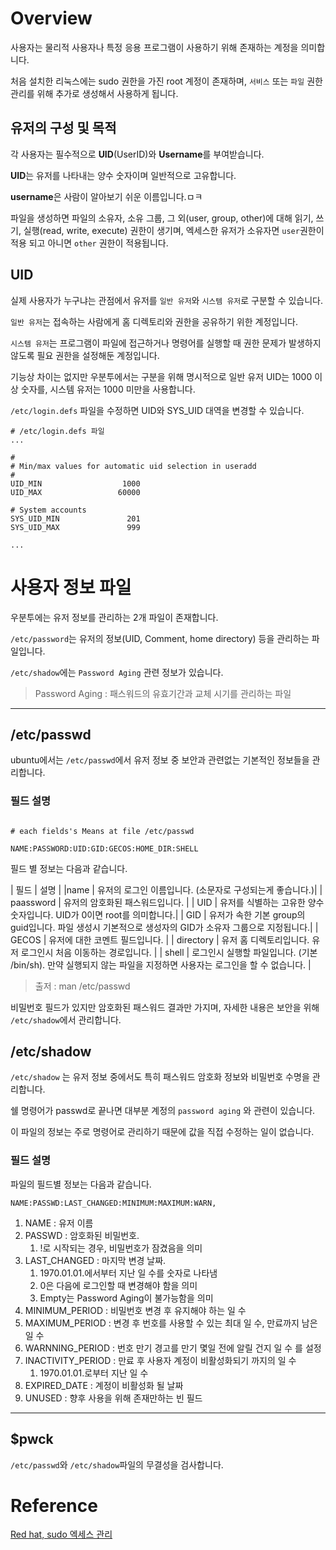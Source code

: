 
# Overview

사용자는 물리적 사용자나 특정 응용 프로그램이 사용하기 위해 존재하는 계정을 의미합니다.<br/>

처음 설치한 리눅스에는 sudo 권한을 가진 root 계정이 존재하며, `서비스` 또는 `파일` 권한 관리를 위해 추가로 생성해서 사용하게 됩니다.

## 유저의 구성 및 목적

각 사용자는 필수적으로 **UID**(UserID)와 **Username**를 부여받습니다.

**UID**는 유저를 나타내는 양수 숫자이며 일반적으로 고유합니다.

 **username**은 사람이 알아보기 쉬운 이름입니다.ㅁㅋ

 파일을 생성하면 파일의 소유자, 소유 그룹, 그 외(user, group, other)에 대해 읽기, 쓰기, 실행(read, write, execute) 권한이 생기며, 엑세스한 유저가 소유자면 `user`권한이 적용 되고 아니면 `other` 권한이 적용됩니다.

## UID

실제 사용자가 누구냐는 관점에서 유저를 `일반 유저`와 `시스템 유저`로 구분할 수 있습니다.

`일반 유저`는 접속하는 사람에게 홈 디렉토리와 권한을 공유하기 위한 계정입니다.

`시스템 유저`는 프로그램이 파일에 접근하거나 명령어를 실행할 때 권한 문제가 발생하지 않도록 필요 권한을 설정해둔 계정입니다.

기능상 차이는 없지만 우분투에서는 구분을 위해 명시적으로 일반 유저 UID는 1000 이상 숫자를, 시스템 유저는 1000 미만을 사용합니다.

`/etc/login.defs` 파일을 수정하면 UID와 SYS_UID 대역을 변경할 수 있습니다.

```console
# /etc/login.defs 파일
...

#
# Min/max values for automatic uid selection in useradd
#
UID_MIN                  1000
UID_MAX                 60000

# System accounts
SYS_UID_MIN               201
SYS_UID_MAX               999

...

```

# 사용자 정보 파일

우분투에는 유저 정보를 관리하는 2개 파일이 존재합니다.

`/etc/password`는 유저의 정보(UID, Comment, home directory) 등을 관리하는 파일입니다.

`/etc/shadow`에는 `Password Aging` 관련 정보가 있습니다.

> Password Aging : 패스워드의 유효기간과 교체 시기를 관리하는 파일

---


## /etc/passwd

ubuntu에서는 `/etc/passwd`에서 유저 정보 중 보안과 관련없는 기본적인 정보들을 관리합니다.


### 필드 설명

```console

# each fields's Means at file /etc/passwd

NAME:PASSWORD:UID:GID:GECOS:HOME_DIR:SHELL

```

 필드 별 정보는 다음과 같습니다.

| 필드 | 설명 |
|name | 유저의 로그인 이름입니다. (소문자로 구성되는게 좋습니다.)|
| paassword | 유저의 암호화된 패스워드입니다. |
| UID | 유저를 식별하는 고유한 양수 숫자입니다. UID가 0이면 root를 의미합니다.|
| GID | 유저가 속한 기본 group의 guid입니다. 파일 생성시 기본적으로 생성자의 GID가 소유자 그룹으로 지정됩니다.|
| GECOS | 유저에 대한 코멘트 필드입니다. |
| directory | 유저 홈 디렉토리입니다. 유저 로그인시 처음 이동하는 경로입니다. |
| shell | 로그인시 실행할 파일입니다. (기본 /bin/sh). 만약 실행되지 않는 파일을 지정하면 사용자는 로그인을 할 수 없습니다. |

> 출저 : man /etc/passwd

비밀번호 필드가 있지만 암호화된 패스워드 결과만 가지며, 자세한 내용은 보안을 위해 `/etc/shadow`에서 관리합니다.

## /etc/shadow

`/etc/shadow` 는 유저 정보 중에서도 특히 패스워드 암호화 정보와 비밀번호 수명을 관리합니다.

쉘 명령어가 passwd로 끝나면 대부분 계정의 `password aging` 와 관련이 있습니다.

이 파일의 정보는 주로 명령어로 관리하기 때문에 값을 직접 수정하는 일이 없습니다.

### 필드 설명

파일의 필드별 정보는 다음과 같습니다.

```console
NAME:PASSWD:LAST_CHANGED:MINIMUM:MAXIMUM:WARN, 
```

1. NAME : 유저 이름
2. PASSWD : 암호화된 비밀번호.
   1. !로 시작되는 경우, 비밀번호가 잠겼음을 의미
3. LAST_CHANGED : 마지막 변경 날짜.
   1. 1970.01.01.에서부터 지난 일 수를 숫자로 나타냄
   2. 0은 다음에 로그인할 때 변경해야 함을 의미
   3. Empty는 Password Aging이 불가능함을 의미
4. MINIMUM_PERIOD : 비밀번호 변경 후 유지해야 하는 일 수
5. MAXIMUM_PERIOD : 변경 후 번호를 사용할 수 있는 최대 일 수, 만료까지 남은 일 수
6. WARNNING_PERIOD : 번호 만기 경고를 만기 몇일 전에 알릴 건지 일 수 를 설정
7. INACTIVITY_PERIOD : 만료 후 사용자 계정이 비활성화되기 까지의 일 수
   1. 1970.01.01.로부터 지난 일 수
8. EXPIRED_DATE : 계정이 비활성화 될 날짜
9. UNUSED : 향후 사용을 위해 존재만하는 빈 필드

---


## $pwck

`/etc/passwd`와 `/etc/shadow`파일의 무결성을 검사합니다.

# Reference

[Red hat, sudo 엑세스 관리](https://access.redhat.com/documentation/en-us/red_hat_enterprise_linux/8/html/configuring_basic_system_settings/managing-sudo-access_configuring-basic-system-settings)
